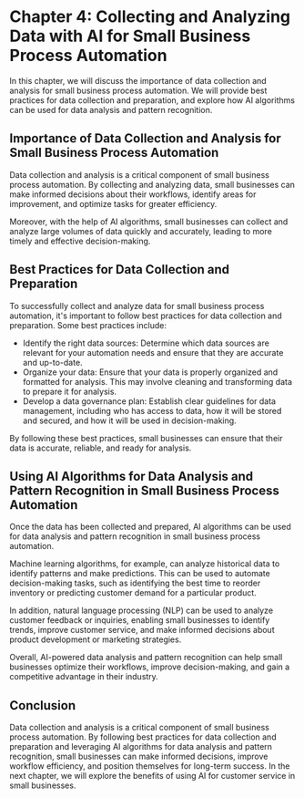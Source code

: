 Chapter 4: Collecting and Analyzing Data with AI for Small Business Process Automation
======================================================================================

In this chapter, we will discuss the importance of data collection and analysis for small business process automation. We will provide best practices for data collection and preparation, and explore how AI algorithms can be used for data analysis and pattern recognition.

Importance of Data Collection and Analysis for Small Business Process Automation
--------------------------------------------------------------------------------

Data collection and analysis is a critical component of small business process automation. By collecting and analyzing data, small businesses can make informed decisions about their workflows, identify areas for improvement, and optimize tasks for greater efficiency.

Moreover, with the help of AI algorithms, small businesses can collect and analyze large volumes of data quickly and accurately, leading to more timely and effective decision-making.

Best Practices for Data Collection and Preparation
--------------------------------------------------

To successfully collect and analyze data for small business process automation, it's important to follow best practices for data collection and preparation. Some best practices include:

* Identify the right data sources: Determine which data sources are relevant for your automation needs and ensure that they are accurate and up-to-date.
* Organize your data: Ensure that your data is properly organized and formatted for analysis. This may involve cleaning and transforming data to prepare it for analysis.
* Develop a data governance plan: Establish clear guidelines for data management, including who has access to data, how it will be stored and secured, and how it will be used in decision-making.

By following these best practices, small businesses can ensure that their data is accurate, reliable, and ready for analysis.

Using AI Algorithms for Data Analysis and Pattern Recognition in Small Business Process Automation
--------------------------------------------------------------------------------------------------

Once the data has been collected and prepared, AI algorithms can be used for data analysis and pattern recognition in small business process automation.

Machine learning algorithms, for example, can analyze historical data to identify patterns and make predictions. This can be used to automate decision-making tasks, such as identifying the best time to reorder inventory or predicting customer demand for a particular product.

In addition, natural language processing (NLP) can be used to analyze customer feedback or inquiries, enabling small businesses to identify trends, improve customer service, and make informed decisions about product development or marketing strategies.

Overall, AI-powered data analysis and pattern recognition can help small businesses optimize their workflows, improve decision-making, and gain a competitive advantage in their industry.

Conclusion
----------

Data collection and analysis is a critical component of small business process automation. By following best practices for data collection and preparation and leveraging AI algorithms for data analysis and pattern recognition, small businesses can make informed decisions, improve workflow efficiency, and position themselves for long-term success. In the next chapter, we will explore the benefits of using AI for customer service in small businesses.
